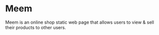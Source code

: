 # Meem
Meem is an online shop static web page that allows users to view &amp; sell their products to other users. 
